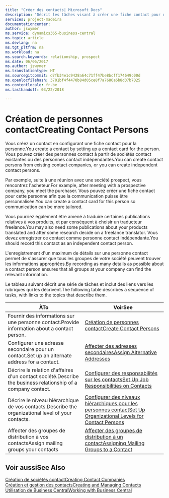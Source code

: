 ```yaml
---
title: "Créer des contacts| Microsoft Docs"
description: "Décrit les tâches visant à créer une fiche contact pour une personne, par exemple, un prospect ou un fournisseur, afin de définir les relations et personnaliser la communication."
services: project-madeira
documentationcenter: 
author: jswymer
ms.service: dynamics365-business-central
ms.topic: article
ms.devlang: na
ms.tgt_pltfrm: na
ms.workload: na
ms.search.keywords: relationship, prospect
ms.date: 06/06/2017
ms.author: jswymer
ms.translationtype: HT
ms.sourcegitcommit: d7fb34e1c9428a64c71ff47be8bcff174649c00d
ms.openlocfilehash: 3701bf4f4470b84d05ce8f7a7686a6b8d37b7025
ms.contentlocale: fr-be
ms.lasthandoff: 03/22/2018

---
```

# <a name="creating-contact-persons"></a><span data-ttu-id="73a82-103">Création de personnes contact</span><span class="sxs-lookup"><span data-stu-id="73a82-103">Creating Contact Persons</span></span>
<span data-ttu-id="73a82-104">Vous créez un contact en configurant une fiche contact pour la personne.</span><span class="sxs-lookup"><span data-stu-id="73a82-104">You create a contact by setting up a contact card for the person.</span></span> <span data-ttu-id="73a82-105">Vous pouvez créer des personnes contact à partir de sociétés contact existantes ou des personnes contact indépendantes.</span><span class="sxs-lookup"><span data-stu-id="73a82-105">You can create contact persons from existing contact companies, or you can create independent contact persons.</span></span>

<span data-ttu-id="73a82-106">Par exemple, suite à une réunion avec une société prospect, vous rencontrez l'acheteur.</span><span class="sxs-lookup"><span data-stu-id="73a82-106">For example, after meeting with a prospective company, you meet the purchaser.</span></span> <span data-ttu-id="73a82-107">Vous pouvez créer une fiche contact pour cette personne afin que la communication puisse être personnalisée.</span><span class="sxs-lookup"><span data-stu-id="73a82-107">You can create a contact card for this person so communication can be more tailored.</span></span>

<span data-ttu-id="73a82-108">Vous pourriez également être amené à traduire certaines publications relatives à vos produits, et par conséquent à choisir un traducteur freelance.</span><span class="sxs-lookup"><span data-stu-id="73a82-108">You may also need some publications about your products translated and after some research decide on a freelance translator.</span></span> <span data-ttu-id="73a82-109">Vous devez enregistrer ce contact comme personne contact indépendante.</span><span class="sxs-lookup"><span data-stu-id="73a82-109">You should record this contact as an independent contact person.</span></span>

<span data-ttu-id="73a82-110">L'enregistrement d'un maximum de détails sur une personne contact permet de s'assurer que tous les groupes de votre société peuvent trouver les informations appropriées.</span><span class="sxs-lookup"><span data-stu-id="73a82-110">By recording as many details as possible about a contact person ensures that all groups at your company can find the relevant information.</span></span>

<span data-ttu-id="73a82-111">Le tableau suivant décrit une série de tâches et inclut des liens vers les rubriques qui les décrivent.</span><span class="sxs-lookup"><span data-stu-id="73a82-111">The following table describes a sequence of tasks, with links to the topics that describe them.</span></span>

| <span data-ttu-id="73a82-112">À</span><span class="sxs-lookup"><span data-stu-id="73a82-112">To</span></span> | <span data-ttu-id="73a82-113">Voir</span><span class="sxs-lookup"><span data-stu-id="73a82-113">See</span></span> |
| --- | --- |
| <span data-ttu-id="73a82-114">Fournir des informations sur une personne contact.</span><span class="sxs-lookup"><span data-stu-id="73a82-114">Provide information about a contact person.</span></span> |[<span data-ttu-id="73a82-115">Création de personnes contact</span><span class="sxs-lookup"><span data-stu-id="73a82-115">Create Contact Persons</span></span>](marketing-how-create-contact-persons.md) |
| <span data-ttu-id="73a82-116">Configurer une adresse secondaire pour un contact.</span><span class="sxs-lookup"><span data-stu-id="73a82-116">Set up an alternate address for a contact.</span></span> |[<span data-ttu-id="73a82-117">Affecter des adresses secondaires</span><span class="sxs-lookup"><span data-stu-id="73a82-117">Assign Alternative Addresses</span></span>](marketing-how-assign-alternate-address.md) |
| <span data-ttu-id="73a82-118">Décrire la relation d'affaires d'un contact société.</span><span class="sxs-lookup"><span data-stu-id="73a82-118">Describe the business relationship of a company contact.</span></span> |[<span data-ttu-id="73a82-119">Configurer des responsabilités sur les contacts</span><span class="sxs-lookup"><span data-stu-id="73a82-119">Set Up Job Responsibilities on Contacts</span></span>](marketing-job-responsibilities.md) |
| <span data-ttu-id="73a82-120">Décrire le niveau hiérarchique de vos contacts.</span><span class="sxs-lookup"><span data-stu-id="73a82-120">Describe the organizational level of your contacts.</span></span> |[<span data-ttu-id="73a82-121">Configurer des niveaux hiérarchiques pour les personnes contact</span><span class="sxs-lookup"><span data-stu-id="73a82-121">Set Up Organizational Levels for Contact Persons</span></span>](marketing-organizational-levels.md) |
| <span data-ttu-id="73a82-122">Affecter des groupes de distribution à vos contacts</span><span class="sxs-lookup"><span data-stu-id="73a82-122">Assign mailing groups your contacts</span></span> |[<span data-ttu-id="73a82-123">Affecter des groupes de distribution à un contact</span><span class="sxs-lookup"><span data-stu-id="73a82-123">Assigning Mailing Groups to a Contact</span></span>](marketing-mailing-groups.md) |

## <a name="see-also"></a><span data-ttu-id="73a82-124">Voir aussi</span><span class="sxs-lookup"><span data-stu-id="73a82-124">See Also</span></span>
[<span data-ttu-id="73a82-125">Création de sociétés contact</span><span class="sxs-lookup"><span data-stu-id="73a82-125">Creating Contact Companies</span></span>](marketing-create-contact-companies.md)  
[<span data-ttu-id="73a82-126">Création et gestion des contacts</span><span class="sxs-lookup"><span data-stu-id="73a82-126">Creating and Managing Contacts</span></span>]()  
[<span data-ttu-id="73a82-127">Utilisation de Business Central</span><span class="sxs-lookup"><span data-stu-id="73a82-127">Working with Business Central</span></span>](ui-work-product.md)

